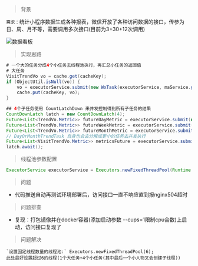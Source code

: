 > 背景

`需求：`统计小程序数据生成各种报表，微信开放了各种访问数据的接口，传参为日、周、月不等，需要调用多次接口(目前为3+30+12次调用)

![数据看板](C:\Users\xgz\AppData\Roaming\Typora\typora-user-images\image-20210722195754330.png)

> 实现思路

```java
# 一个大的任务分成4个小任务去线程池执行，再汇总小任务的返回值
# 大任务
VisitTrendVo vo = cache.get(cacheKey);
if (ObjectUtil.isNull(vo)) {
	vo = executorService.submit(new WxTask(executorService, maService.getAnalysisService(), unit)).get();
	cache.put(cacheKey, vo);
}

## 4个子任务使用 CountLatchDown 来并发控制得到所有子任务的结果
CountDownLatch latch = new CountDownLatch(4);
Future<List<TrendVo.Metric>> futureDayMetric = executorService.submit(new VtTask(service, TimeUnit.DAY, latch));
Future<List<TrendVo.Metric>> futureWeekMetric = executorService.submit(new VtTask(service, TimeUnit.WEEK, latch));
Future<List<TrendVo.Metric>> futureMonthMetric = executorService.submit(new VtTask(service, TimeUnit.MONTH, latch));
// DayOrMonthTrendTask 自身也会去分解成更小的任务去并发执行
Future<List<VisitTrendVo.Metric>> metricsFuture = executorService.submit(new DayOrMonthTrendTask(executorService, service, unit, latch));
latch.await();
```

> 线程池参数配置

```java
ExecutorService executorService = Executors.newFixedThreadPool(Runtime.getRuntime().availableProcessors());
```

> 问题

- 代码推送自动再测试环境部署后，访问接口一直不响应直到报nginx504超时

> 问题排查

- 复现：打包镜像并在docker容器(添加启动参数 --cups=1限制cpu合数)上启动，访问接口复现了

> 问题解决

```
`设置固定线程数量的线程池:` Executors.newFixedThreadPool(6);
此处最好设置超过6的线程(1个大任务+4个小任务(其中最后一个小人物又会创建子线程))
```

